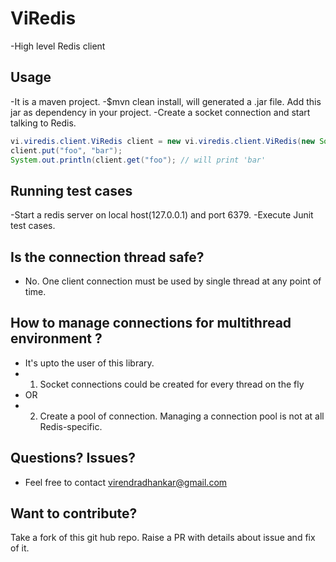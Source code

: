 # ViRedis
-High level Redis client

## Usage
-It is a maven project.
-$mvn clean install, will generated a .jar file. Add this jar as dependency in your project.
-Create a socket connection and start talking to Redis.

```java
vi.viredis.client.ViRedis client = new vi.viredis.client.ViRedis(new Socket("127.0.0.1", 6379));
client.put("foo", "bar");
System.out.println(client.get("foo"); // will print 'bar'
```


## Running test cases
-Start a redis server on local host(127.0.0.1) and port 6379.
-Execute Junit test cases.

## Is the connection thread safe?
- No. One client connection must be used by single thread at any point of time.

## How to manage connections for multithread environment ?
- It's upto the user of this library.
- 1. Socket connections could be created for every thread on the fly
- OR
- 2. Create a pool of connection. Managing a connection pool is not at all Redis-specific.


## Questions? Issues?
- Feel free to contact virendradhankar@gmail.com

## Want to contribute?
Take a fork of this git hub repo.
Raise a PR with details about issue and fix of it.
